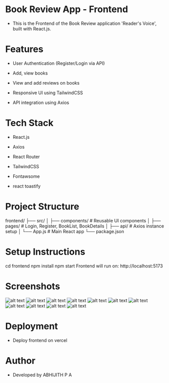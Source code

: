 # Book Review App - Frontend

* This is the Frontend of the Book Review   application 'Reader's Voice', built with React.js.

# Features

* User Authentication (Register/Login via API)

* Add, view books

* View and add reviews on books

* Responsive UI using TailwindCSS

* API integration using Axios

# Tech Stack

* React.js

* Axios

* React Router

* TailwindCSS

* Fontawsome

* react toastify

# Project Structure

frontend/
├── src/
│   ├── components/    # Reusable UI components
│   ├── pages/         # Login, Register, BookList, BookDetails
│   ├── api/           # Axios instance setup
│   └── App.js         # Main React app
└── package.json

# Setup Instructions

cd frontend
npm install
npm start
Frontend will run on: http://localhost:5173

# Screenshots

![alt text](1.png) ![alt text](2.png) ![alt text](4.png) ![alt text](5.png) ![alt text](6.png) ![alt text](7.png) ![alt text](8.png) ![alt text](9.png) ![alt text](10.png) ![alt text](11.png) ![alt text](3.png)

# Deployment

* Deploy frontend on vercel

# Author

* Developed by ABHIJITH P A